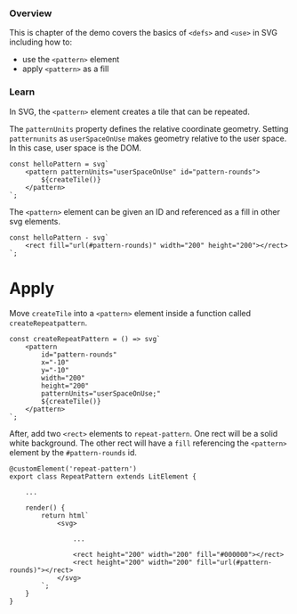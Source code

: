 ### Overview

This is chapter of the demo covers the basics of `<defs>` and `<use>` in
SVG including how to:

- use the `<pattern>` element
- apply `<pattern>` as a fill

### Learn

In SVG, the `<pattern>` element creates a tile that can be repeated. 

The `patternUnits` property defines the relative coordinate geometry.
Setting `patternunits` as `userSpaceOnUse` makes geometry relative
to the user space. In this case, user space is the DOM.

```TS
const helloPattern = svg`
	<pattern patternUnits="userSpaceOnUse" id="pattern-rounds">
		${createTile()}
	</pattern>
`;
```

The `<pattern>` element can be given an ID and referenced as a fill
in other svg elements.

```TS
const helloPattern - svg`
    <rect fill="url(#pattern-rounds)" width="200" height="200"></rect>
`;
```

# Apply

Move `createTile` into a `<pattern>` element inside a function called `createRepeatpattern`.

```TS
const createRepeatPattern = () => svg`
	<pattern
		id="pattern-rounds"
		x="-10"
		y="-10"
		width="200"
		height="200"
		patternUnits="userSpaceOnUse;"
		${createTile()}
	</pattern>
`;
```

After, add two `<rect>` elements to `repeat-pattern`. One rect
will be a solid white background. The other rect will have a `fill`
referencing the `<pattern>` element by the `#pattern-rounds` id. 

```TS
@customElement('repeat-pattern')
export class RepeatPattern extends LitElement {

    ...

	render() {
		return html`
			<svg>
                
                ...

				<rect height="200" width="200" fill="#000000"></rect>
				<rect height="200" width="200" fill="url(#pattern-rounds)"></rect>
			</svg>
		`;
	}
}
```
